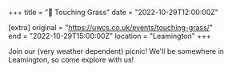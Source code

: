 +++
title = "🌳 Touching Grass"
date = "2022-10-29T12:00:00Z"

[extra]
original = "https://uwcs.co.uk/events/touching-grass/"    
end = "2022-10-29T15:00:00Z"
location = "Leamington"
+++

Join our (very weather dependent) picnic! We'll be somewhere in Leamington, so come explore with us!
